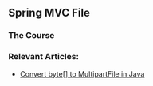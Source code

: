 ## Spring MVC File



### The Course


### Relevant Articles:
- [Convert byte[] to MultipartFile in Java](https://www.baeldung.com/java-convert-byte-array-to-multipartfile)
